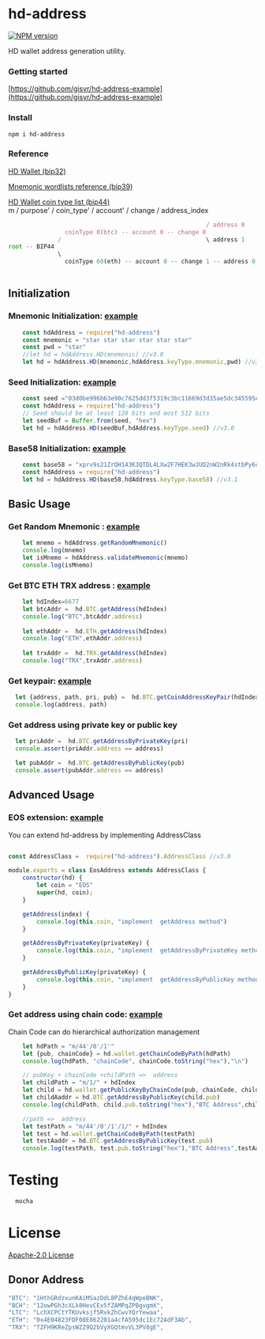# hd-address
[![NPM version](https://img.shields.io/npm/v/hd-address?style=flat-square)](https://www.npmjs.com/package/hd-address)

HD wallet address generation utility.

### Getting started
[https://github.com/gisvr/hd-address-example](https://github.com/gisvr/hd-address-example)
### Install
```
npm i hd-address
```
### Reference 
[HD Wallet (bip32)](https://github.com/bitcoin/bips/blob/master/bip-0032/derivation.png)

[Mnemonic wordlists reference (bip39)](https://github.com/bitcoin/bips/blob/master/bip-0039/bip-0039-wordlists.md) 

[HD Wallet coin type list (bip44)]( https://github.com/satoshilabs/slips/blob/master/slip-0044.md)  
m / purpose' / coin_type' / account' / change / address_index
```js
                                                        / address 0
                coinType 0(btc) -- account 0 -- change 0  
              /                                         \ address 1
root -- BIP44 
              \
                coinType 60(eth) -- account 0 -- change 1 -- address 0
                          
```
 
## Initialization
### Mnemonic Initialization: [example](https://github.com/gisvr/hd-address-example/blob/master/init/mnemonic.pwd.js) 
```javascript
    const hdAddress = require("hd-address")  
    const mnemonic = "star star star star star star"
    const pwd = "star" 
    //let hd = hdAddress.HD(mnemonic) //v3.0
    let hd = hdAddress.HD(mnemonic,hdAddress.keyType.mnemonic,pwd) //v3.1
```

### Seed Initialization: [example](https://github.com/gisvr/hd-address-example/blob/master/init/seed.js) 

```javascript
    const seed ="03d0be996b63e90c7625dd3f5319c3bc11669d3d35ae5dc345595e5e59be74084f"
    const hdAddress = require("hd-address")
    // Seed should be at least 128 bits and most 512 bits
    let seedBuf = Buffer.from(seed, "hex")
    let hd = hdAddress.HD(seedBuf,hdAddress.keyType.seed) //v3.0
```

### Base58 Initialization: [example](https://github.com/gisvr/hd-address-example/blob/master/init/seed.js) 

```javascript
    const base58 = "xprv9s21ZrQH143K3QTDL4LXw2F7HEK3wJUD2nW2nRk4stbPy6cq3jPPqjiChkVvvNKmPGJxWUtg6LnF5kejMRNNU3TGtRBeJgk33yuGBxrMPHi"
    const hdAddress = require("hd-address")  
    let hd = hdAddress.HD(base58,hdAddress.keyType.base58) //v3.1
```

## Basic Usage

### **Get Random Mnemonic :** [example](https://github.com/gisvr/hd-address-example/blob/master/mnemonic_safe/mnemonic.js) 
```javascript
    let mnemo = hdAddress.getRandomMnemonic() 
    console.log(mnemo)
    let isMnemo = hdAddress.validateMnemonic(mnemo) 
    console.log(isMnemo)
```

### **Get BTC ETH TRX address :** [example](https://github.com/gisvr/hd-address-example/blob/master/init/mnemonic.js) 
```javascript
    let hdIndex=6677
    let btcAddr =  hd.BTC.getAddress(hdIndex)
    console.log("BTC",btcAddr.address)
    
    let ethAddr =  hd.ETH.getAddress(hdIndex)
    console.log("ETH",ethAddr.address)
    
    let trxAddr =  hd.TRX.getAddress(hdIndex)
    console.log("TRX",trxAddr.address)
```

### **Get keypair:** [example](https://github.com/gisvr/hd-address-example/blob/master/address/address.keypair.js)
```js
  let {address, path, pri, pub} =  hd.BTC.getCoinAddressKeyPair(hdIndex)
  console.log(address, path)
```
### **Get address using private key or public key**
```js
  let priAddr =  hd.BTC.getAddressByPrivateKey(pri)
  console.assert(priAddr.address == address)

  let pubAddr =  hd.BTC.getAddressByPublicKey(pub)
  console.assert(pubAddr.address == address)
```

## Advanced Usage
### **EOS extension:** [example](https://github.com/gisvr/hd-address-example/blob/master/extension/eos.address.js)
You can extend hd-address by implementing AddressClass
```javascript

const AddressClass =  require("hd-address").AddressClass //v3.0

module.exports = class EosAddress extends AddressClass {
    constructor(hd) {
        let coin = "EOS"
        super(hd, coin);
    }

    getAddress(index) {
        console.log(this.coin, "implement  getAddress method")
    }

    getAddressByPrivateKey(privateKey) {
        console.log(this.coin, "implement  getAddressByPrivateKey method")
    }

    getAddressByPublicKey(privateKey) {
        console.log(this.coin, "implement  getAddressByPublicKey method")
    }
}
```
### **Get address using chain code:** [example](https://github.com/gisvr/hd-address-example/blob/master/chaincode/chaincode.js)
Chain Code can do hierarchical authorization management
```js
    let hdPath = "m/44'/0'/1'"
    let {pub, chainCode} = hd.wallet.getChainCodeByPath(hdPath)
    console.log(hdPath, "chainCode", chainCode.toString("hex"),"\n")

    // pubKey + chainCode +childPath =>  address
    let childPath = "m/1/" + hdIndex
    let child = hd.wallet.getPublicKeyByChainCode(pub, chainCode, childPath)
    let childAaddr = hd.BTC.getAddressByPublicKey(child.pub)
    console.log(childPath, child.pub.toString("hex"),"BTC Address",childAaddr.address)

    //path =>  address
    let testPath = "m/44'/0'/1'/1/" + hdIndex
    let test = hd.wallet.getChainCodeByPath(testPath)
    let testAaddr = hd.BTC.getAddressByPublicKey(test.pub)
    console.log(testPath, test.pub.toString("hex"),"BTC Address",testAaddr.address)
```
# Testing

```js
  mocha 
```

# License

[Apache-2.0 License](./LICENSE)

## Donor Address
```js
"BTC": "1HthGRdzxunKAiMSazDdL8PZhE4qWpeBNK", 
"BCH": "12owPGh3cXLk8HevCEx5fZAMPqZPBgvgmX",
"LTC": "LchXCPCtYTKUvksjf5RvkZhCwvYQrYewaa",
"ETH": "0x4E04823FDF08E862201a4cfA595dc1Ec72AdF3Ab",
"TRX": "TZFH9KReZpsWZZ9Q2bVyXGQtmvVL3PV8gE",
```
